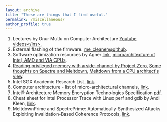 ```yaml
---
layout: archive
title: "These are things that I find useful."
permalink: /miscellaneous/
author_profile: true
---
```


1. Lectures by Onur Mutlu on Computer Architecture <ins>[Youtube videos](https://www.youtube.com/playlist?list=PL5Q2soXY2Zi9OhoVQBXYFIZywZXCPl4M_)</ins>.
1. External flashing of the firmware. <ins>[me_cleaner@github](https://github.com/corna/me_cleaner/wiki/External-flashing)</ins>.
1. Software optimization resources by Agner <ins>[link](http://agner.org/optimize/)</ins>, <ins>[microarchitecture of Intel, AMD and VIA CPUs](http://agner.org/optimize/microarchitecture.pdf)</ins>.
1. <ins>[Reading privileged memory with a side-channel by Project Zero](https://googleprojectzero.blogspot.ca/2018/01/reading-privileged-memory-with-side.html)</ins>, <ins>[Some thoughts on Spectre and Meltdown](http://www.daemonology.net/blog/2018-01-17-some-thoughts-on-spectre-and-meltdown.html)</ins>, <ins>[Meltdown from a CPU architect's view](https://www.realworldtech.com/forum/?threadid=174129&curpostid=174159)</ins>.
1. Intel SGX Academic Research List, <ins>[link](https://software.intel.com/en-us/sgx/academic-research)</ins>.
1. Computer architecture - list of micro-architectural channels, <ins>[link](https://github.com/MattPD/cpplinks/blob/master/comparch.micro.channels.md)</ins>.
1. Intel® Architecture Memory Encryption Technologies Specification <ins>[pdf](https://software.intel.com/sites/default/files/managed/a5/16/Multi-Key-Total-Memory-Encryption-Spec.pdf)</ins>.
1. Cheat sheet for Intel Processor Trace with Linux perf and gdb by Andi Kleen, <ins>[link](http://halobates.de/blog/p/410)</ins>.
1. MeltdownPrime and SpectrePrime: Automatically-Synthesized Attacks Exploiting Invalidation-Based Coherence Protocols, <ins>[link](https://arxiv.org/abs/1802.03802)</ins>.
